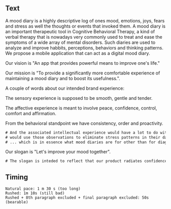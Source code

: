 ## Text
A mood diary is a highly descriptive log of ones mood, emotions, joys, fears and stress as well the thoughts or events that invoked them. A mood diary 
is an important therapeutic tool in Cognitive Behavioral Therapy, a kind of verbal therapy that is nowadays very commonly used to treat and ease the
symptoms of a wide array of mental disorders. Such diaries are used to analyze and improve habbits, perceptions, behaviors and thinking patterns. We propose a mobile application that can act as a digital mood diary. 

Our vision is "An app that provides powerful means to improve one's life."

Our mission is "To provide a significantly more comfortable experience of maintaining a mood diary and to boost its usefulness.".

A couple of words about our intended brand experience:

The sensory experience is supposed to be smooth, gentle and tender.

The affective experience is meant to involve peace, confidence, control, comfort and affirmation.

From the behavioral standpoint we have consistency, order and proactivity.

```diff
# And the associated intellectual experience would have a lot to do with how one
# would use those observations to eliminate stress patterns in their day to day life, 
# ... which is in essence what mood diaries are for other than for diagnostics.
```



Our slogan is "Let's improve your mood together". 


```diff
# The slogan is inteded to reflect that our product radiates confidence, commitment and affirmation.
```

## Timing
```
Natural pace: 1 m 30 s (too long)
Rushed: 1m 10s (still bad)
Rushed + 8th paragraph excluded + final paragraph excluded: 50s (bearable) 
```

